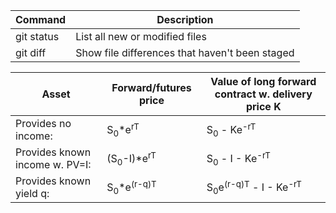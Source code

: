 | Command | Description |
| --- | --- |
| git status | List all new or modified files |
| git diff | Show file differences that haven't been staged |

| Asset | Forward/futures price | Value of long forward contract w. delivery price K
| --- | --- | --- |
| Provides no income: | S<sub>0</sub>*e<sup>rT</sup> | S<sub>0</sub> - Ke<sup>-rT</sup>
| Provides known income w. PV=I: | (S<sub>0</sub>-I)*e<sup>rT</sup> | S<sub>0</sub> - I - Ke<sup>-rT</sup>
| Provides known yield q: | S<sub>0</sub>*e<sup>(r-q)T</sup> | S<sub>0</sub>e<sup>(r-q)T</sup> - I - Ke<sup>-rT</sup>


